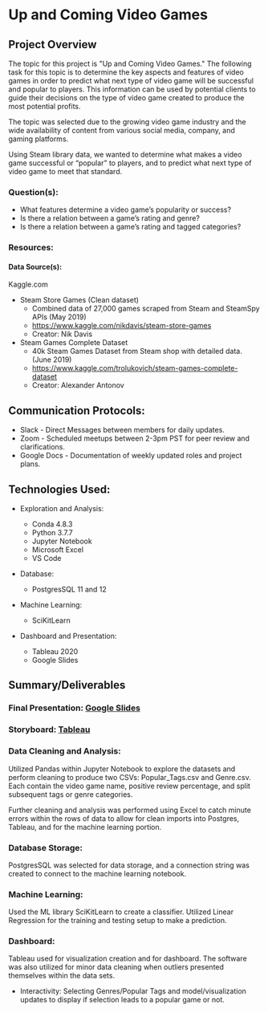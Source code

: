 # Up and Coming Video Games

## Project Overview 
The topic for this project is "Up and Coming Video Games." The following task for this topic is to determine the key aspects and features of video games in order to predict what next type of video game will be successful and popular to players. This information can be used by potential clients to guide their decisions on the type of video game created to produce the most potential profits.

The topic was selected due to the growing video game industry and the wide availability of content from various social media, company, and gaming platforms.

Using Steam library data, we wanted to determine what makes a video game successful or “popular” to players, and to predict what next type of video game to meet that standard.

### Question(s): 
* What features determine a video game’s popularity or success? 
* Is there a relation between a game’s rating and genre? 
* Is there a relation between a game’s rating  and tagged categories? 

### Resources: 

#### Data Source(s):
Kaggle.com 
* Steam Store Games (Clean dataset)
    * Combined data of 27,000 games scraped from Steam and SteamSpy APIs (May 2019)
    * https://www.kaggle.com/nikdavis/steam-store-games 
    * Creator: Nik Davis 
* Steam Games Complete Dataset
    * 40k Steam Games Dataset from Steam shop with detailed data. (June 2019)
    * https://www.kaggle.com/trolukovich/steam-games-complete-dataset 
    * Creator: Alexander Antonov 

## Communication Protocols: 
* Slack - Direct Messages between members for daily updates.
* Zoom - Scheduled meetups between 2-3pm PST for peer review and clarifications.
* Google Docs - Documentation of weekly updated roles and project plans.

## Technologies Used:
* Exploration and Analysis:
    * Conda 4.8.3 
    * Python 3.7.7
    * Jupyter Notebook 
    * Microsoft Excel  
    * VS Code 

* Database: 
    *  PostgresSQL 11 and 12

* Machine Learning: 
    * SciKitLearn 

* Dashboard and Presentation: 
    * Tableau 2020
    * Google Slides

## Summary/Deliverables 

### Final Presentation: [Google Slides](https://docs.google.com/presentation/d/14ufltNWV_WKdvIHcUpGJF6-fU7ixM8EVtVumdZRBKfY/edit?usp=sharing)


### Storyboard: [Tableau](https://public.tableau.com/profile/eva.fuentes.lopez#!/vizhome/UpComingVideoGames/Story1?publish=yes)

### Data Cleaning and Analysis: 
Utilized Pandas within Jupyter Notebook to explore the datasets and perform cleaning to produce two CSVs: Popular_Tags.csv and Genre.csv. Each contain the video game name, positive review percentage, and split subsequent tags or genre categories. 

Further cleaning and analysis was performed using Excel to catch minute errors within the rows of data to allow for clean imports into Postgres, Tableau, and for the machine learning portion. 

### Database Storage: 
PostgresSQL was selected for data storage, and a connection string was created to connect to the machine learning notebook. 

### Machine Learning: 
Used the ML library SciKitLearn to create a classifier. Utilized Linear Regression for the training and testing setup to make a prediction. 

### Dashboard: 

Tableau used for visualization creation and for dashboard. The software was also utilized for minor data cleaning when outliers presented themselves within the data sets. 

* Interactivity: Selecting Genres/Popular Tags and model/visualization updates to display if selection leads to a popular game or not. 
